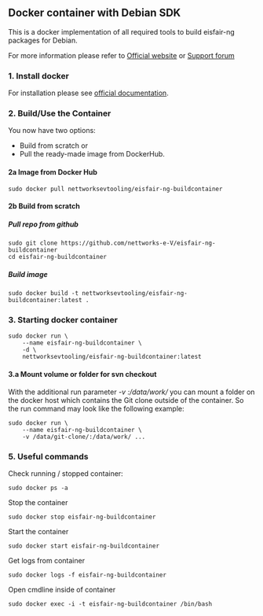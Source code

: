 ## Docker container with Debian SDK
 
 This is a docker implementation of all required tools to build eisfair-ng 
 packages for Debian.

 For more information please refer to [Official website](http://www.eisfair.org/) 
 or [Support forum](https://forum.nettworks.org)

### 1. Install docker

 For installation please see [official documentation](https://docs.docker.com/install/linux/docker-ce/debian/).

### 2. Build/Use the Container

You now have two options: 
- Build from scratch or 
- Pull the ready-made image from DockerHub. 

#### 2a Image from Docker Hub

```shell
sudo docker pull nettworksevtooling/eisfair-ng-buildcontainer
```

#### 2b Build from scratch

##### Pull repo from github

```shell
sudo git clone https://github.com/nettworks-e-V/eisfair-ng-buildcontainer
cd eisfair-ng-buildcontainer
```

##### Build image

```shell
sudo docker build -t nettworksevtooling/eisfair-ng-buildcontainer:latest .
```

### 3. Starting docker container

```shell
sudo docker run \
    --name eisfair-ng-buildcontainer \
    -d \
    nettworksevtooling/eisfair-ng-buildcontainer:latest
```

#### 3.a Mount volume or folder for svn checkout

With the additional run parameter _-v <host-folder>:/data/work/_ you can mount 
a folder on the docker host which contains the Git clone outside of the
container. So the run command may look like the following example:

```shell
sudo docker run \
    --name eisfair-ng-buildcontainer \
    -v /data/git-clone/:/data/work/ ...
```

### 5. Useful commands

Check running / stopped container:

```shell
sudo docker ps -a
```

Stop the container

```shell
sudo docker stop eisfair-ng-buildcontainer
```

Start the container

```shell
sudo docker start eisfair-ng-buildcontainer
```

Get logs from container

```shell
sudo docker logs -f eisfair-ng-buildcontainer
```

Open cmdline inside of container

```shell
sudo docker exec -i -t eisfair-ng-buildcontainer /bin/bash
```
